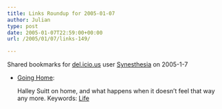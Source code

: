 ```yaml
---
title: Links Roundup for 2005-01-07
author: Julian
type: post
date: 2005-01-07T22:59:00+00:00
url: /2005/01/07/links-149/

---
```

Shared bookmarks for [del.icio.us][1] user  [Synesthesia][2] on 2005-1-7

  * [Going Home][3]:
  
    Halley Suitt on home, and what happens when it doesn&#8217;t feel that way any more. Keywords: [Life][4]

 [1]: http://del.icio.us/
 [2]: http://del.icio.us/synesthesia
 [3]: http://halleyscomment.blogspot.com/2005/01/going-home_04.html "http://halleyscomment.blogspot.com/2005/01/going-home_04.html"
 [4]: http://del.icio.us/synesthesia/Life